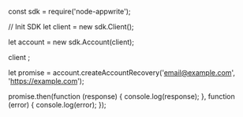 const sdk = require('node-appwrite');

// Init SDK
let client = new sdk.Client();

let account = new sdk.Account(client);

client
;

let promise = account.createAccountRecovery('email@example.com', 'https://example.com');

promise.then(function (response) {
    console.log(response);
}, function (error) {
    console.log(error);
});